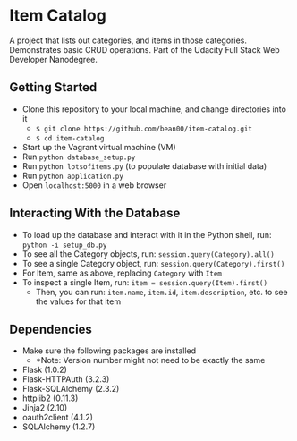 # Item Catalog

A project that lists out categories, and items in those categories. Demonstrates basic CRUD operations. Part of the Udacity Full Stack Web Developer Nanodegree.

## Getting Started
- Clone this repository to your local machine, and change directories into it
    - ```$ git clone https://github.com/bean00/item-catalog.git```
    - ```$ cd item-catalog```
- Start up the Vagrant virtual machine (VM)
- Run `python database_setup.py`
- Run `python lotsofitems.py` (to populate database with initial data)
- Run `python application.py`
- Open `localhost:5000` in a web browser

## Interacting With the Database
- To load up the database and interact with it in the Python shell, run:
  `python -i setup_db.py`
- To see all the Category objects, run:
  `session.query(Category).all()`
- To see a single Category object, run:
  `session.query(Category).first()`
- For Item, same as above, replacing `Category` with `Item`
- To inspect a single Item, run:
  `item = session.query(Item).first()`
  - Then, you can run:
    `item.name`, `item.id`, `item.description`, etc. to see the values
    for that item

## Dependencies
- Make sure the following packages are installed
  - *Note: Version number might not need to be exactly the same
- Flask            (1.0.2)
- Flask-HTTPAuth   (3.2.3)
- Flask-SQLAlchemy (2.3.2)
- httplib2         (0.11.3)
- Jinja2           (2.10)
- oauth2client     (4.1.2)
- SQLAlchemy       (1.2.7)
